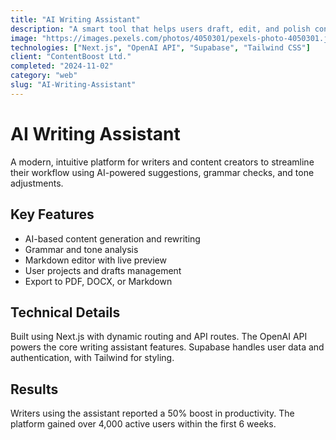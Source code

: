 ```yaml
---
title: "AI Writing Assistant"
description: "A smart tool that helps users draft, edit, and polish content using AI"
image: "https://images.pexels.com/photos/4050301/pexels-photo-4050301.jpeg?auto=compress&cs=tinysrgb&w=1260&h=750&dpr=1"
technologies: ["Next.js", "OpenAI API", "Supabase", "Tailwind CSS"]
client: "ContentBoost Ltd."
completed: "2024-11-02"
category: "web"
slug: "AI-Writing-Assistant"
---
```


# AI Writing Assistant

A modern, intuitive platform for writers and content creators to streamline their workflow using AI-powered suggestions, grammar checks, and tone adjustments.

## Key Features

- AI-based content generation and rewriting
- Grammar and tone analysis
- Markdown editor with live preview
- User projects and drafts management
- Export to PDF, DOCX, or Markdown

## Technical Details

Built using Next.js with dynamic routing and API routes. The OpenAI API powers the core writing assistant features. Supabase handles user data and authentication, with Tailwind for styling.

## Results

Writers using the assistant reported a 50% boost in productivity. The platform gained over 4,000 active users within the first 6 weeks.
